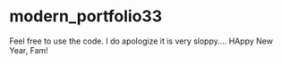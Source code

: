 # modern_portfolio33

Feel free to use the code. I do apologize it is very sloppy....
HAppy New Year, Fam!
